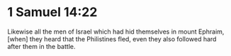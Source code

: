 # 1 Samuel 14:22

Likewise all the men of Israel which had hid themselves in mount Ephraim, [when] they heard that the Philistines fled, even they also followed hard after them in the battle.